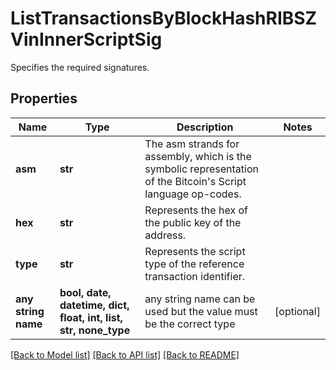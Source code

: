 # ListTransactionsByBlockHashRIBSZVinInnerScriptSig

Specifies the required signatures.

## Properties
Name | Type | Description | Notes
------------ | ------------- | ------------- | -------------
**asm** | **str** | The asm strands for assembly, which is the symbolic representation of the Bitcoin&#39;s Script language op-codes. | 
**hex** | **str** | Represents the hex of the public key of the address. | 
**type** | **str** | Represents the script type of the reference transaction identifier. | 
**any string name** | **bool, date, datetime, dict, float, int, list, str, none_type** | any string name can be used but the value must be the correct type | [optional]

[[Back to Model list]](../README.md#documentation-for-models) [[Back to API list]](../README.md#documentation-for-api-endpoints) [[Back to README]](../README.md)


